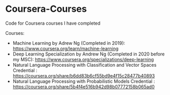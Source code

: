 # Coursera-Courses
Code for Coursera courses I have completed

Courses:

- Machine Learning by Adrew Ng (Completed in 2019): https://www.coursera.org/learn/machine-learning
- Deep Learning Specialization by Andrew Ng (Completed in 2020 before my MSC): https://www.coursera.org/specializations/deep-learning
- Natural Language Processing with Classification and Vector Spaces 
          Credential : https://coursera.org/share/b6dd83b6cf55bd9e4f15c28477b40893
- Natural Language Processing with Probabilistic Models
          Credential : https://coursera.org/share/5b4f4e516b942d98b07772158b065ad0

